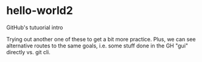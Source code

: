# hello-world2
GitHub's tutuorial intro

Trying out another one of these to get a bit more practice.
Plus, we can see alternative routes to the same goals, i.e.
some stuff done in the GH "gui" directly vs. git cli.
